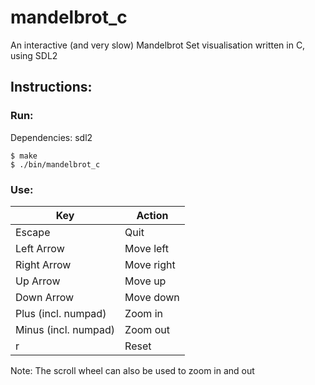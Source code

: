 # mandelbrot_c

An interactive (and very slow) Mandelbrot Set visualisation written in C, using SDL2

## Instructions:

### Run:

Dependencies: sdl2

```
$ make
$ ./bin/mandelbrot_c
```

### Use:

| Key                  | Action     |
|----------------------|------------|
| Escape               | Quit       |
| Left Arrow           | Move left  |
| Right Arrow          | Move right |
| Up Arrow             | Move up    |
| Down Arrow           | Move down  |
| Plus (incl. numpad)  | Zoom in    |
| Minus (incl. numpad) | Zoom out   |
| r                    | Reset      |

Note: The scroll wheel can also be used to zoom in and out